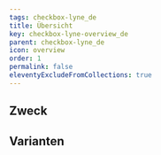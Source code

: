 ```yaml
---
tags: checkbox-lyne_de
title: Übersicht
key: checkbox-lyne-overview_de
parent: checkbox-lyne_de
icon: overview
order: 1
permalink: false
eleventyExcludeFromCollections: true
---
```


## Zweck

## Varianten

